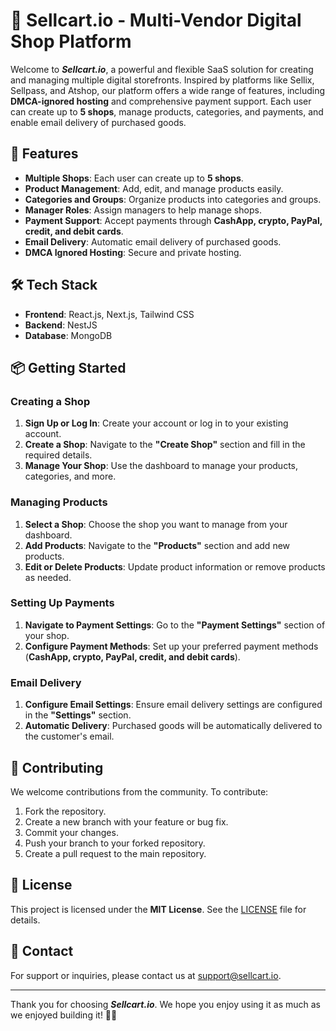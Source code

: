 # 🛒 Sellcart.io - Multi-Vendor Digital Shop Platform

Welcome to **_Sellcart.io_**, a powerful and flexible SaaS solution for creating and managing multiple digital storefronts. Inspired by platforms like Sellix, Sellpass, and Atshop, our platform offers a wide range of features, including **DMCA-ignored hosting** and comprehensive payment support. Each user can create up to **5 shops**, manage products, categories, and payments, and enable email delivery of purchased goods.

## 🚀 Features

- **Multiple Shops**: Each user can create up to **5 shops**.
- **Product Management**: Add, edit, and manage products easily.
- **Categories and Groups**: Organize products into categories and groups.
- **Manager Roles**: Assign managers to help manage shops.
- **Payment Support**: Accept payments through **CashApp, crypto, PayPal, credit, and debit cards**.
- **Email Delivery**: Automatic email delivery of purchased goods.
- **DMCA Ignored Hosting**: Secure and private hosting.

## 🛠 Tech Stack

- **Frontend**: React.js, Next.js, Tailwind CSS
- **Backend**: NestJS
- **Database**: MongoDB

## 📦 Getting Started

### Creating a Shop

1. **Sign Up or Log In**: Create your account or log in to your existing account.
2. **Create a Shop**: Navigate to the **"Create Shop"** section and fill in the required details.
3. **Manage Your Shop**: Use the dashboard to manage your products, categories, and more.

### Managing Products

1. **Select a Shop**: Choose the shop you want to manage from your dashboard.
2. **Add Products**: Navigate to the **"Products"** section and add new products.
3. **Edit or Delete Products**: Update product information or remove products as needed.

### Setting Up Payments

1. **Navigate to Payment Settings**: Go to the **"Payment Settings"** section of your shop.
2. **Configure Payment Methods**: Set up your preferred payment methods (**CashApp, crypto, PayPal, credit, and debit cards**).

### Email Delivery

1. **Configure Email Settings**: Ensure email delivery settings are configured in the **"Settings"** section.
2. **Automatic Delivery**: Purchased goods will be automatically delivered to the customer's email.

## 🤝 Contributing

We welcome contributions from the community. To contribute:

1. Fork the repository.
2. Create a new branch with your feature or bug fix.
3. Commit your changes.
4. Push your branch to your forked repository.
5. Create a pull request to the main repository.

## 📜 License

This project is licensed under the **MIT License**. See the [LICENSE](LICENSE) file for details.

## 📧 Contact

For support or inquiries, please contact us at [support@sellcart.io](mailto:support@sellcart.io).

---

Thank you for choosing **_Sellcart.io_**. We hope you enjoy using it as much as we enjoyed building it! 🚀✨

